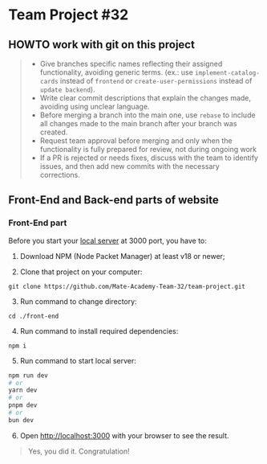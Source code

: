 # Team Project #32

## HOWTO work with git on this project

> - Give branches specific names reflecting their assigned functionality, avoiding generic terms. (ex.: use `implement-catalog-cards` instead of `frontend` or `create-user-permissions` instead of `update backend`).
> - Write clear commit descriptions that explain the changes made, avoiding using unclear language.
> - Before merging a branch into the main one, use `rebase` to include all changes made to the main branch after your branch was created.
> - Request team approval before merging and only when the functionality is fully prepared for review, not during ongoing work
> - If a PR is rejected or needs fixes, discuss with the team to identify issues, and then add new commits with the necessary corrections.

## Front-End and Back-end parts of website

### Front-End part

Before you start your [local server](http://localhost:3000/) at 3000 port, you have to:

1. Download NPM (Node Packet Manager) at least v18 or newer;

2. Clone that project on your computer:

```
git clone https://github.com/Mate-Academy-Team-32/team-project.git
```

3. Run command to change directory:

```
cd ./front-end
```

4. Run command to install required dependencies:

```
npm i
```

5. Run command to start local server:

```bash
npm run dev
# or
yarn dev
# or
pnpm dev
# or
bun dev
```

6. Open [http://localhost:3000](http://localhost:3000) with your browser to see the result.

> Yes, you did it. Congratulation!
